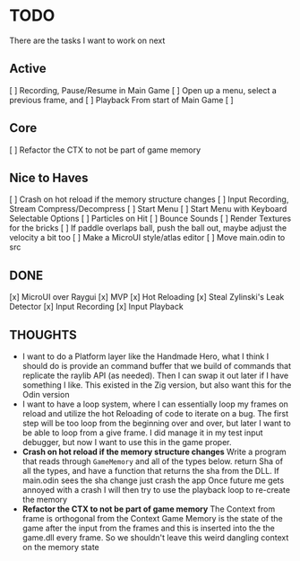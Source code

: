 # TODO

There are the tasks I want to work on next

## Active

[ ] Recording, Pause/Resume in Main Game
[ ] Open up a menu, select a previous frame, and
[ ] Playback From start of Main Game
[ ]

## Core

[ ] Refactor the CTX to not be part of game memory

## Nice to Haves

[ ] Crash on hot reload if the memory structure changes
[ ] Input Recording, Stream Compress/Decompress
[ ] Start Menu
[ ] Start Menu with Keyboard Selectable Options
[ ] Particles on Hit
[ ] Bounce Sounds
[ ] Render Textures for the bricks
[ ] If paddle overlaps ball,
push the ball out, maybe adjust the velocity a bit too
[ ] Make a MicroUI style/atlas editor
[ ] Move main.odin to src

## DONE

[x] MicroUI over Raygui
[x] MVP
[x] Hot Reloading
[x] Steal Zylinski's Leak Detector
[x] Input Recording
[x] Input Playback

## THOUGHTS

- I want to do a Platform layer like the Handmade Hero,
  what I think I should do is provide an command buffer
  that we build of commands that replicate the
  raylib API (as needed). Then I can swap it out later
  if I have something I like. This existed in the Zig
  version, but also want this for the Odin version
- I want to have a loop system, where I can essentially
  loop my frames on reload and utilize the hot Reloading
  of code to iterate on a bug. The first step will be too
  loop from the beginning over and over, but later I want
  to be able to loop from a give frame. I did manage it in
  my test input debugger, but now I want to use this in the
  game proper.
- **Crash on hot reload if the memory structure changes**
  Write a program that reads through `GameMemory` and
  all of the types below. return Sha of all the types,
  and have a function that returns the sha from the DLL.
  If main.odin sees the sha change just crash the app
  Once future me gets annoyed with a crash I will then
  try to use the playback loop to re-create the memory
- **Refactor the CTX to not be part of game memory**
  The Context from frame is orthogonal from the Context
  Game Memory is the state of the game after the input from the frames
  and this is inserted into the the game.dll every frame. So we shouldn't
  leave this weird dangling context on the memory state

